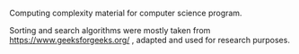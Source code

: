 Computing complexity material for computer science program.

Sorting and search algorithms were mostly taken from https://www.geeksforgeeks.org/ , adapted and used for research purposes.
